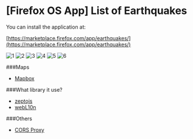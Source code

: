 [Firefox OS App] List of Earthquakes
==========

You can install the application at:

[https://marketplace.firefox.com/app/earthquakes/](https://marketplace.firefox.com/app/earthquakes/)

![1](https://raw.github.com/marti1125/Earthquake/master/1.png)
![2](https://raw.github.com/marti1125/Earthquake/master/2.png)
![3](https://raw.github.com/marti1125/Earthquake/master/3.png)
![4](https://raw.github.com/marti1125/Earthquake/master/4.png)
![5](https://raw.github.com/marti1125/Earthquake/master/5.png)
![6](https://raw.github.com/marti1125/Earthquake/master/6.png)

###Maps
* [Mapbox](https://www.mapbox.com)

###What library it use?
* [zeptojs](http://zeptojs.com/)
* [webL10n](https://github.com/fabi1cazenave/webL10n)

###Others
* [CORS Proxy](http://www.corsproxy.com/)